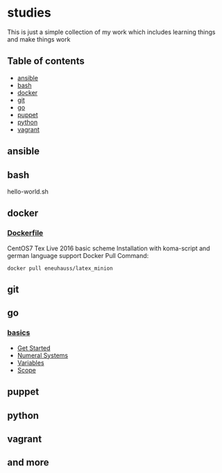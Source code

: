 # studies
This is just a simple collection of my work which includes learning things
and make things work

## Table of contents
* [ansible](#ansible)
* [bash](#bash)
* [docker](#docker)
* [git](#git)
* [go](#go)
* [puppet](#puppet)
* [python](#python)
* [vagrant](#vagrant)

## ansible
## bash
hello-world.sh
## docker
### [Dockerfile](./docker/latex_minion)
CentOS7 Tex Live 2016 basic scheme Installation with koma-script and german language support
Docker Pull Command:
```
docker pull eneuhauss/latex_minion
```
## git
## go
### [basics](./go)
* [Get Started](./go/01_get_started)
* [Numeral Systems](./go/02_numeral_systems)
* [Variables](./go/03_variables)
* [Scope](./go/04_scope)
## puppet
## python
## vagrant
## and more
